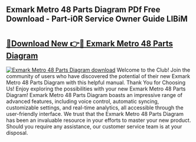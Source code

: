 ## Exmark Metro 48 Parts Diagram PDf Free Download - Part-i0R Service Owner Guide LIBiM

# <h2><a href="http://dfsyv6.blite.top/?on=Exmark+Metro+48+Parts+Diagram">🔗Download New 👉🔴 Exmark Metro 48 Parts Diagram</a></h2>

[![Exmark Metro 48 Parts Diagram download](https://i.imgur.com/lujVjoI.png)](http://dfsyv6.blite.top/?on=Exmark+Metro+48+Parts+Diagram)
Welcome to the Club! Join the community of users who have discovered the potential of their new Exmark Metro 48 Parts Diagram with this helpful manual. Thank You for Choosing Us! Enjoy exploring the possibilities with your new Exmark Metro 48 Parts Diagram! Exmark Metro 48 Parts Diagram boasts an impressive range of advanced features, including voice control, automatic syncing, customizable settings, and real-time analytics, all accessible through the user-friendly interface. We trust that the Exmark Metro 48 Parts Diagram has been an invaluable resource in your efforts to master your new product. Should you require any assistance, our customer service team is at your disposal.
